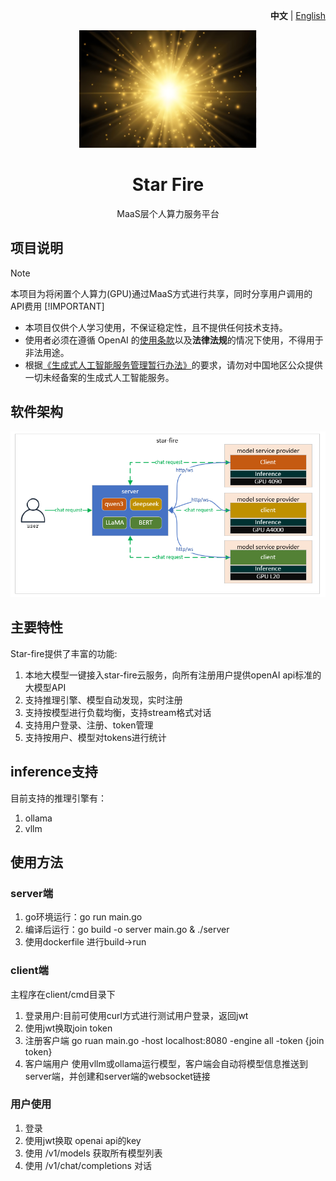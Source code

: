 <p align="right">
   <strong>中文</strong> | <a href="./README.en.md">English</a>
</p>
<div align="center">

![start-fire](/unit/img/logo.png)

# Star Fire

MaaS层个人算力服务平台

</div>

## 项目说明

> [!NOTE]  
> 本项目为将闲置个人算力(GPU)通过MaaS方式进行共享，同时分享用户调用的API费用
> [!IMPORTANT]
> - 本项目仅供个人学习使用，不保证稳定性，且不提供任何技术支持。
> - 使用者必须在遵循 OpenAI 的[使用条款](https://openai.com/policies/terms-of-use)以及**法律法规**的情况下使用，不得用于非法用途。
> - 根据[《生成式人工智能服务管理暂行办法》](http://www.cac.gov.cn/2023-07/13/c_1690898327029107.htm)的要求，请勿对中国地区公众提供一切未经备案的生成式人工智能服务。

## 软件架构
![/unit/img/arch.png](unit/img/arch.png)

## 主要特性

Star-fire提供了丰富的功能:

1. 本地大模型一键接入star-fire云服务，向所有注册用户提供openAI api标准的大模型API
2. 支持推理引擎、模型自动发现，实时注册
3. 支持按模型进行负载均衡，支持stream格式对话
4. 支持用户登录、注册、token管理
5. 支持按用户、模型对tokens进行统计

## inference支持
目前支持的推理引擎有：
1. ollama
2. vllm 

## 使用方法

### server端

1. go环境运行：go run main.go 
2. 编译后运行：go build -o server main.go & ./server
3. 使用dockerfile 进行build->run

### client端

主程序在client/cmd目录下

1. 登录用户:目前可使用curl方式进行测试用户登录，返回jwt
2. 使用jwt换取join token
3. 注册客户端 go ruan main.go -host localhost:8080 -engine all -token {join token}
4. 客户端用户 使用vllm或ollama运行模型，客户端会自动将模型信息推送到server端，并创建和server端的websocket链接

### 用户使用

1. 登录
2. 使用jwt换取 openai api的key
3. 使用 /v1/models 获取所有模型列表
4. 使用 /v1/chat/completions 对话
